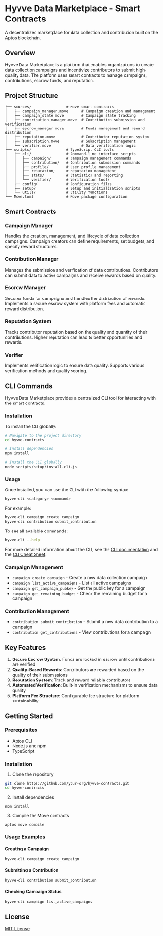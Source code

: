 # Hyvve Data Marketplace - Smart Contracts

A decentralized marketplace for data collection and contribution built on the Aptos blockchain.

## Overview

Hyvve Data Marketplace is a platform that enables organizations to create data collection campaigns and incentivize contributors to submit high-quality data. The platform uses smart contracts to manage campaigns, contributions, escrow funds, and reputation.

## Project Structure

```
├── sources/                # Move smart contracts
│   ├── campaign_manager.move      # Campaign creation and management
│   ├── campaign_state.move        # Campaign state tracking
│   ├── contribution_manager.move  # Contribution submission and verification
│   ├── escrow_manager.move        # Funds management and reward distribution
│   ├── reputation.move            # Contributor reputation system
│   ├── subscription.move          # Subscription management
│   └── verifier.move              # Data verification logic
├── scripts/                # TypeScript CLI tools
│   ├── cli/                # Command-line interface scripts
│   │   ├── campaign/       # Campaign management commands
│   │   ├── contribution/   # Contribution submission commands
│   │   ├── profile/        # User profile management
│   │   ├── reputation/     # Reputation management
│   │   ├── stats/          # Statistics and reporting
│   │   └── verifier/       # Verification tools
│   ├── config/             # Configuration files
│   ├── setup/              # Setup and initialization scripts
│   └── utils/              # Utility functions
└── Move.toml               # Move package configuration
```

## Smart Contracts

### Campaign Manager

Handles the creation, management, and lifecycle of data collection campaigns. Campaign creators can define requirements, set budgets, and specify reward structures.

### Contribution Manager

Manages the submission and verification of data contributions. Contributors can submit data to active campaigns and receive rewards based on quality.

### Escrow Manager

Secures funds for campaigns and handles the distribution of rewards. Implements a secure escrow system with platform fees and automatic reward distribution.

### Reputation System

Tracks contributor reputation based on the quality and quantity of their contributions. Higher reputation can lead to better opportunities and rewards.

### Verifier

Implements verification logic to ensure data quality. Supports various verification methods and quality scoring.

## CLI Commands

Hyvve Data Marketplace provides a centralized CLI tool for interacting with the smart contracts.

### Installation

To install the CLI globally:

```bash
# Navigate to the project directory
cd hyvve-contracts

# Install dependencies
npm install

# Install the CLI globally
node scripts/setup/install-cli.js
```

### Usage

Once installed, you can use the CLI with the following syntax:

```bash
hyvve-cli <category> <command>
```

For example:

```bash
hyvve-cli campaign create_campaign
hyvve-cli contribution submit_contribution
```

To see all available commands:

```bash
hyvve-cli --help
```

For more detailed information about the CLI, see the [CLI documentation](scripts/README.md) and the [CLI Cheat Sheet](scripts/CHEATSHEET.md).

### Campaign Management

- `campaign create_campaign` - Create a new data collection campaign
- `campaign list_active_campaigns` - List all active campaigns
- `campaign get_campaign_pubkey` - Get the public key for a campaign
- `campaign get_remaining_budget` - Check the remaining budget for a campaign

### Contribution Management

- `contribution submit_contribution` - Submit a new data contribution to a campaign
- `contribution get_contributions` - View contributions for a campaign

## Key Features

1. **Secure Escrow System**: Funds are locked in escrow until contributions are verified
2. **Quality-Based Rewards**: Contributors are rewarded based on the quality of their submissions
3. **Reputation System**: Track and reward reliable contributors
4. **Automated Verification**: Built-in verification mechanisms to ensure data quality
5. **Platform Fee Structure**: Configurable fee structure for platform sustainability

## Getting Started

### Prerequisites

- Aptos CLI
- Node.js and npm
- TypeScript

### Installation

1. Clone the repository

```bash
git clone https://github.com/your-org/hyvve-contracts.git
cd hyvve-contracts
```

2. Install dependencies

```bash
npm install
```

3. Compile the Move contracts

```bash
aptos move compile
```

### Usage Examples

#### Creating a Campaign

```bash
hyvve-cli campaign create_campaign
```

#### Submitting a Contribution

```bash
hyvve-cli contribution submit_contribution
```

#### Checking Campaign Status

```bash
hyvve-cli campaign list_active_campaigns
```

## License

[MIT License](LICENSE)
